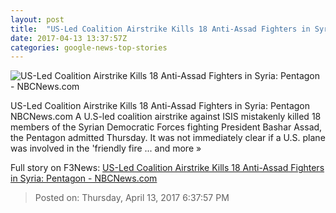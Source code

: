 ```yaml
---
layout: post
title:  "US-Led Coalition Airstrike Kills 18 Anti-Assad Fighters in Syria: Pentagon - NBCNews.com"
date: 2017-04-13 13:37:57Z
categories: google-news-top-stories
---
```


![US-Led Coalition Airstrike Kills 18 Anti-Assad Fighters in Syria: Pentagon - NBCNews.com](http://nodeassets.nbcnews.com/images/og-nbcnews200x200.gif)

US-Led Coalition Airstrike Kills 18 Anti-Assad Fighters in Syria: Pentagon NBCNews.com A U.S-led coalition airstrike against ISIS mistakenly killed 18 members of the Syrian Democratic Forces fighting President Bashar Assad, the Pentagon admitted Thursday. It was not immediately clear if a U.S. plane was involved in the 'friendly fire ... and more »


Full story on F3News: [US-Led Coalition Airstrike Kills 18 Anti-Assad Fighters in Syria: Pentagon - NBCNews.com](http://www.f3nws.com/n/TtJFJE)

> Posted on: Thursday, April 13, 2017 6:37:57 PM
